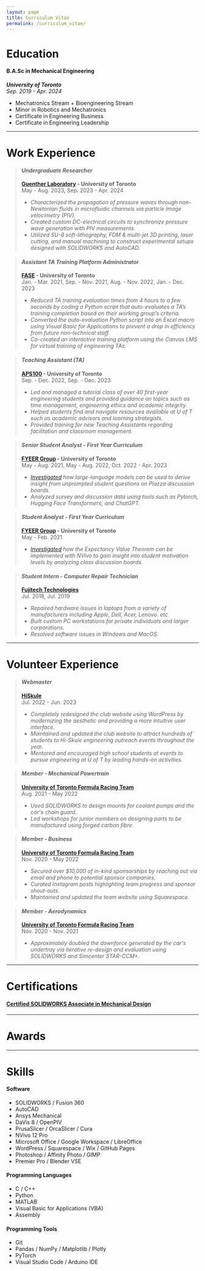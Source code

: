 ```yaml
---
layout: page
title: Curriculum Vitae
permalink: /curriculum_vitae/
---
```


# Education

#### **B.A.Sc in Mechanical Engineering**

***University of Toronto***  
*Sep. 2019 - Apr. 2024*

- Mechatronics Stream + Bioengineering Stream
- Minor in Robotics and Mechatronics
- Certificate in Engineering Business
- Certificate in Engineering Leadership

---

# Work Experience

>#### ***Undergraduate Researcher***
>
>**[Guenther Laboratory](https://guentherlab.mie.utoronto.ca/) - University of Toronto**  
May - Aug. 2023, Sep. 2023 - Apr. 2024
>
>- *Characterized the propagation of pressure waves through non-Newtonian fluids in microfluidic channels via particle image velocimetry (PIV).*
>- *Created custom DC-electrical circuits to synchronize pressure wave generation with PIV measurements.*
>- *Utilized SU-8 soft-lithography, FDM & multi-jet 3D printing, laser cutting, and manual machining to construct experimental setups designed with SOLIDWORKS and AutoCAD.*

>#### ***Assistant TA Training Platform Administrator***
>
>**[FASE](https://www.engineering.utoronto.ca/) - University of Toronto**  
>Jan. - Mar. 2021, Sep. - Nov. 2021, Aug. - Nov. 2022, Jan. - Dec. 2023
>
>- *Reduced TA training evaluation times from 4 hours to a few seconds by coding a Python script that auto-evaluates a TA’s training completion based on their working group’s criteria.*
>- *Converted the auto-evaluation Python script into an Excel macro using Visual Basic for Applications to prevent a drop in efficiency from future non-technical staff.*
>- *Co-created an interactive training platform using the Canvas LMS for virtual training of engineering TAs.*

>#### ***Teaching Assistant (TA)***
>
>**[APS100](https://engineering.calendar.utoronto.ca/course/aps100h1) - University of Toronto**  
>Sep. - Dec. 2022, Sep. - Dec. 2023
>
>- *Led and managed a tutorial class of over 40 first-year engineering students and provided guidance on topics such as time management, engineering ethics and academic integrity.*
>- *Helped students find and navigate resources available at U of T such as academic advisors and learning strategists.*
>- *Provided training for new Teaching Assistants regarding facilitation and classroom management.*

>#### ***Senior Student Analyst - First Year Curriculum***
>
>**[FYEER Group](https://istep.utoronto.ca/people/chirag-variawa/) - University of Toronto**  
>May - Aug. 2021, May - Aug. 2022, Oct. 2022 - Apr. 2023
>
>- *[Investigated](https://ojs.library.queensu.ca/index.php/PCEEA/article/view/17070) how large-language models can be used to derive insight from unprompted student questions on Piazza discussion boards.*
>- *Analyzed survey and discussion data using tools such as Pytorch, Hugging Face Transformers, and ChatGPT.*

>#### ***Student Analyst - First Year Curriculum***
>
>**[FYEER Group](https://istep.utoronto.ca/people/chirag-variawa/) - University of Toronto**  
>May - Feb. 2021
>
>- *[Investigated](https://doi.org/10.24908/pceea.vi0.14866) how the Expectancy Value Theorem can be implemented with NVivo to gain insight into student motivation levels by analyzing class discussion boards.*

>#### ***Student Intern - Computer Repair Technician***
>
>**[Fujitech Technologies](https://www.fujitech.ca/)**  
>Jul. 2018, Jul. 2019
>
>- *Repaired hardware issues in laptops from a variety of manufacturers including Apple, Dell, Acer, Lenovo. etc.*
>- *Built custom PC workstations for private individuals and larger corporations.*
>- *Resolved software issues in Windows and MacOS.*

---

# Volunteer Experience

>#### ***Webmaster***
>
>**[HiSkule](https://hiskule.skule.ca/home/)**  
>Jul. 2022 - Jun. 2023
>
>- *Completely redesigned the club website using WordPress by modernizing the aesthetic and providing a more intuitive user interface.*
>- *Maintained and updated the club website to attract hundreds of students to Hi-Skule engineering outreach events throughout the year.*
>- *Mentored and encouraged high school students at events to pursue engineering at U of T by leading hands-on activities.*

>#### ***Member - Mechanical Powertrain***
>
>**[University of Toronto Formula Racing Team](https://fsaeutoronto.ca/)**  
>Aug. 2021 - May 2022
>
>- *Used SOLIDWORKS to design mounts for coolant pumps and the car's chain guard.*
>- *Led workshops for junior members on designing parts to be manufactured using forged carbon fibre.*

>#### ***Member - Business***
>
>**[University of Toronto Formula Racing Team](https://fsaeutoronto.ca/)**  
>Nov. 2020 - May 2022
>
>- *Secured over $10,000 of in-kind sponsorships by reaching out via email and phone to potential sponsor companies.*
>- *Curated Instagram posts highlighting team progress and sponsor shout-outs.*
>- *Maintained and updated the team website using Squarespace.*

>#### ***Member - Aerodynamics***
>
>**[University of Toronto Formula Racing Team](https://fsaeutoronto.ca/)**  
>Nov. 2020 - Nov. 2021
>
>- *Approximately doubled the downforce generated by the car's undertray via iterative re-design and evaluation using SOLIDWORKS and Simcenter STAR-CCM+.*

---

# Certifications

#### [**Certified SOLIDWORKS Associate in Mechanical Design**](https://cv.virtualtester.com/qr/?b=SLDWRKS&i=C-JNW6HMXZB8)

---

# Awards

---

# Skills

#### **Software**

- SOLIDWORKS / Fusion 360
- AutoCAD
- Ansys Mechanical
- DaVis 8 / OpenPIV
- PrusaSlicer / OrcaSlicer / Cura
- NVivo 12 Pro
- Microsoft Office / Google Workspace / LibreOffice
- WordPress / Squarespace / Wix / GitHub Pages
- Photoshop / Affinity Photo / GIMP
- Premier Pro / Blender VSE

#### **Programming Languages**

- C / C++
- Python
- MATLAB
- Visual Basic for Applications (VBA)
- Assembly

#### **Programming Tools**

- Git
- Pandas / NumPy / Matplotlib / Plotly
- PyTorch
- Visual Studio Code / Arduino IDE